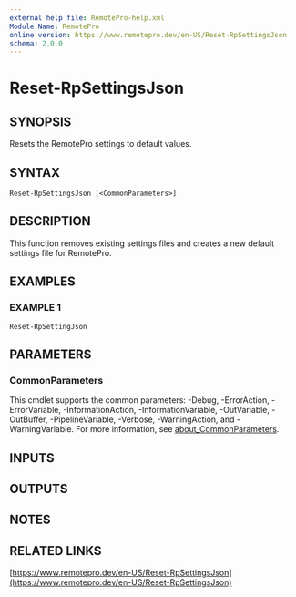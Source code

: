 ```yaml
---
external help file: RemotePro-help.xml
Module Name: RemotePro
online version: https://www.remotepro.dev/en-US/Reset-RpSettingsJson
schema: 2.0.0
---
```


# Reset-RpSettingsJson

## SYNOPSIS
Resets the RemotePro settings to default values.

## SYNTAX

```
Reset-RpSettingsJson [<CommonParameters>]
```

## DESCRIPTION
This function removes existing settings files and creates a new default
settings file for RemotePro.

## EXAMPLES

### EXAMPLE 1
```
Reset-RpSettingJson
```

## PARAMETERS

### CommonParameters
This cmdlet supports the common parameters: -Debug, -ErrorAction, -ErrorVariable, -InformationAction, -InformationVariable, -OutVariable, -OutBuffer, -PipelineVariable, -Verbose, -WarningAction, and -WarningVariable. For more information, see [about_CommonParameters](http://go.microsoft.com/fwlink/?LinkID=113216).

## INPUTS

## OUTPUTS

## NOTES

## RELATED LINKS

[https://www.remotepro.dev/en-US/Reset-RpSettingsJson](https://www.remotepro.dev/en-US/Reset-RpSettingsJson)

